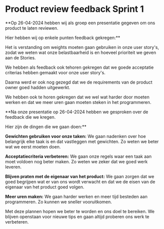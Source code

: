 # Product review feedback Sprint 1
**Op 26-04-2024 hebben wij als groep een presentatie gegeven om ons product te laten reviewen.

Hier hebben wij op enkele punten feedback gekregen:**

Het is verstanding om weights moeten gaan gebruiken in onze user story's, zodat we weten wat onze belastbaarheid is en hoeveel prioriteit we geven aan de Stories.

We hebben als feedback ook tehoren gekregen dat we goede acceptatie criterias hebben gemaakt voor onze user story's.

Daarna werd er ook nog gezegd dat we de requirements van de product owner goed hadden uitgewerkt.

We hebben ook te horen gekregen dat we wel wat harder door moeten werken en dat we meer uren gaan moeten steken in het programmeren. 

**Na onze presentatie op 26-04-2024 hebben we gesproken over de feedback die we kregen.

Hier zijn de dingen die we gaan doen:**

**Gewichten gebruiken voor onze taken:** We gaan nadenken over hoe belangrijk elke taak is en dat vastleggen met gewichten. Zo weten we beter wat we eerst moeten doen.

**Acceptatiecriteria verbeteren:** We gaan onze regels waar een taak aan moet voldoen nog beter maken. Zo weten we zeker dat we goed werk leveren.

**Blijven praten met de eigenaar van het product:** We gaan zorgen dat we goed begrijpen wat er van ons wordt verwacht en dat we de eisen van de eigenaar van het product goed volgen.

**Meer uren maken:** We gaan harder werken en meer tijd besteden aan programmeren. Zo kunnen we sneller vooruitkomen.

Met deze plannen hopen we beter te worden en ons doel te bereiken. We blijven openstaan voor nieuwe tips en gaan altijd proberen ons werk te verbeteren.







